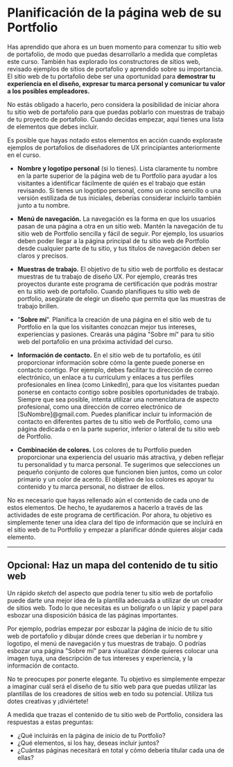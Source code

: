 # Planificación de la página web de su Portfolio

Has aprendido que ahora es un buen momento para comenzar tu sitio web de portafolio, de modo que puedas desarrollarlo a medida que completas este curso. También has explorado los constructores de sitios web, revisado ejemplos de sitios de portafolio y aprendido sobre su importancia. El sitio web de tu portafolio debe ser una oportunidad para **demostrar tu experiencia en el diseño, expresar tu marca personal y comunicar tu valor a los posibles empleadores.**

No estás obligado a hacerlo, pero considera la posibilidad de iniciar ahora tu sitio web de portafolio para que puedas poblarlo con muestras de trabajo de tu proyecto de portafolio. Cuando decidas empezar, aquí tienes una lista de elementos que debes incluir.

Es posible que hayas notado estos elementos en acción cuando exploraste ejemplos de portafolios de diseñadores de UX principiantes anteriormente en el curso.

* **Nombre y logotipo personal** (si lo tienes). Lista claramente tu nombre en la parte superior de la página web de tu Portfolio para ayudar a los visitantes a identificar fácilmente de quién es el trabajo que están revisando. Si tienes un logotipo personal, como un icono sencillo o una versión estilizada de tus iniciales, deberías considerar incluirlo también junto a tu nombre.

* **Menú de navegación.** La navegación es la forma en que los usuarios pasan de una página a otra en un sitio web. Mantén la navegación de tu sitio web de Portfolio sencilla y fácil de seguir. Por ejemplo, los usuarios deben poder llegar a la página principal de tu sitio web de Portfolio desde cualquier parte de tu sitio, y tus títulos de navegación deben ser claros y precisos.

* **Muestras de trabajo.** El objetivo de tu sitio web de portfolio es destacar muestras de tu trabajo de diseño UX. Por ejemplo, crearás tres proyectos durante este programa de certificación que podrás mostrar en tu sitio web de portafolio. Cuando planifiques tu sitio web de portfolio, asegúrate de elegir un diseño que permita que las muestras de trabajo brillen.

* "**Sobre mí**". Planifica la creación de una página en el sitio web de tu Portfolio en la que los visitantes conozcan mejor tus intereses, experiencias y pasiones. Crearás una página "Sobre mí" para tu sitio web del portafolio en una próxima actividad del curso.

* **Información de contacto.** En el sitio web de tu portafolio, es útil proporcionar información sobre cómo la gente puede ponerse en contacto contigo. Por ejemplo, debes facilitar tu dirección de correo electrónico, un enlace a tu currículum y enlaces a tus perfiles profesionales en línea (como LinkedIn), para que los visitantes puedan ponerse en contacto contigo sobre posibles oportunidades de trabajo. Siempre que sea posible, intenta utilizar una nomenclatura de aspecto profesional, como una dirección de correo electrónico de [SuNombre]@gmail.com. Puedes planificar incluir tu información de contacto en diferentes partes de tu sitio web de Portfolio, como una página dedicada o en la parte superior, inferior o lateral de tu sitio web de Portfolio.

* **Combinación de colores.** Los colores de tu Portfolio pueden proporcionar una experiencia del usuario más atractiva, y deben reflejar tu personalidad y tu marca personal. Te sugerimos que selecciones un pequeño conjunto de colores que funcionen bien juntos, como un color primario y un color de acento. El objetivo de los colores es apoyar tu contenido y tu marca personal, no distraer de ellos.

No es necesario que hayas rellenado aún el contenido de cada uno de estos elementos. De hecho, te ayudaremos a hacerlo a través de las actividades de este programa de certificación. Por ahora, tu objetivo es simplemente tener una idea clara del tipo de información que se incluirá en el sitio web de tu Portfolio y empezar a planificar dónde quieres alojar cada elemento.

---

## Opcional: Haz un mapa del contenido de tu sitio web

Un rápido *sketch* del aspecto que podría tener tu sitio web de portafolio puede darte una mejor idea de la plantilla adecuada a utilizar de un creador de sitios web. Todo lo que necesitas es un bolígrafo o un lápiz y papel para esbozar una disposición básica de las páginas importantes.

Por ejemplo, podrías empezar por esbozar la página de inicio de tu sitio web de portafolio y dibujar dónde crees que deberían ir tu nombre y logotipo, el menú de navegación y tus muestras de trabajo. O podrías esbozar una página "Sobre mí" para visualizar dónde quieres colocar una imagen tuya, una descripción de tus intereses y experiencia, y la información de contacto.

No te preocupes por ponerte elegante. Tu objetivo es simplemente empezar a imaginar cuál será el diseño de tu sitio web para que puedas utilizar las plantillas de los creadores de sitios web en todo su potencial. Utiliza tus dotes creativas y ¡diviértete!

A medida que trazas el contenido de tu sitio web de Portfolio, considera las respuestas a estas preguntas:

* ¿Qué incluirás en la página de inicio de tu Portfolio?
* ¿Qué elementos, si los hay, deseas incluir juntos?
* ¿Cuántas páginas necesitará en total y cómo debería titular cada una de ellas?
